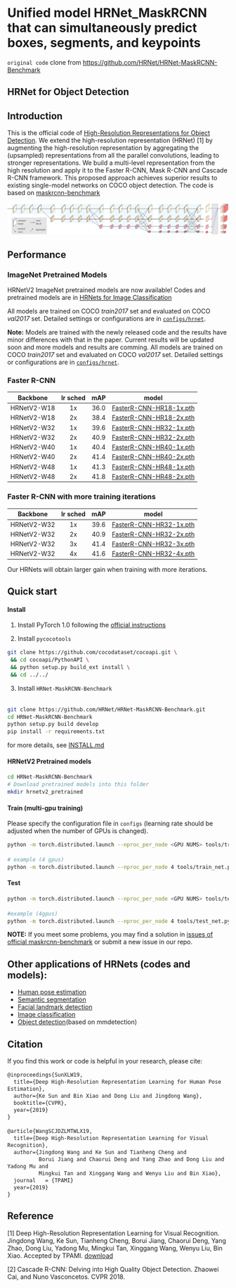 # Unified model HRNet_MaskRCNN that can simultaneously predict boxes, segments, and keypoints

`original code` clone from https://github.com/HRNet/HRNet-MaskRCNN-Benchmark





## HRNet for Object Detection


## Introduction
This is the official code of [High-Resolution Representations for Object Detection](https://arxiv.org/pdf/1904.04514.pdf). We extend the high-resolution representation (HRNet) [1] by augmenting the high-resolution representation by aggregating the (upsampled) representations from all the parallel convolutions, leading to stronger representations. We build a multi-level representation from the high resolution and apply it to the Faster R-CNN, Mask R-CNN and Cascade R-CNN framework. This proposed approach achieves superior results to existing single-model networks on COCO object detection. The code is based on [maskrcnn-benchmark](https://github.com/facebookresearch/maskrcnn-benchmark)

<div align=center>

![](images/hrnetv2p.png)

</div>


## Performance

### ImageNet Pretrained Models
HRNetV2 ImageNet pretrained models are now available! Codes and pretrained models are in [HRNets for Image Classification](https://github.com/HRNet/HRNet-Image-Classification)

All models are trained on COCO *train2017* set and evaluated on COCO *val2017* set. Detailed settings or configurations are in [`configs/hrnet`](configs/hrnet).

**Note:** Models are trained with the newly released code and the results have minor differences with that in the paper. 
Current results will be updated soon and more models and results are comming.
All models are trained on COCO *train2017* set and evaluated on COCO *val2017* set. Detailed settings or configurations are in [`configs/hrnet`](configs/hrnet).


### Faster R-CNN

|Backbone|lr sched|mAP|model|
|:--:|:--:|:--:|:--:|
| HRNetV2-W18 | 1x | 36.0 | [FasterR-CNN-HR18-1x.pth](https://1drv.ms/u/s!AjfnYvdHLH5Tb3LeGHSr0sODD1w)|
| HRNetV2-W18 | 2x | 38.4 | [FasterR-CNN-HR18-2x.pth](https://1drv.ms/u/s!AjfnYvdHLH5TcO7N8YfGvZ0Ml0Q)|
| HRNetV2-W32 | 1x | 39.6 | [FasterR-CNN-HR32-1x.pth](https://1drv.ms/u/s!AjfnYvdHLH5TchNk9JT8VlWkYcI)|
| HRNetV2-W32 | 2x | 40.9 | [FasterR-CNN-HR32-2x.pth](https://1drv.ms/u/s!AjfnYvdHLH5TbBZscXZo3DKSU74)|
| HRNetV2-W40 | 1x | 40.4 | [FasterR-CNN-HR40-1x.pth](https://1drv.ms/u/s!AjfnYvdHLH5Tcfwfqrg_9Y8dbPM)|
| HRNetV2-W40 | 2x | 41.4 | [FasterR-CNN-HR40-2x.pth](https://1drv.ms/u/s!AjfnYvdHLH5Tc4wM4S6SCZMbI8I)|
| HRNetV2-W48 | 1x | 41.3 | [FasterR-CNN-HR48-1x.pth](https://1drv.ms/u/s!AjfnYvdHLH5TbV9Wna7hJMI1Y8Q)|
| HRNetV2-W48 | 2x | 41.8 | [FasterR-CNN-HR48-2x.pth](https://1drv.ms/u/s!AjfnYvdHLH5TbpnJXuD_3jL-wsc)|


### Faster R-CNN with more training iterations

|Backbone|lr sched|mAP|model|
|:--:|:--:|:--:|:--:|
| HRNetV2-W32 | 1x | 39.6 | [FasterR-CNN-HR32-1x.pth](https://1drv.ms/u/s!AjfnYvdHLH5TchNk9JT8VlWkYcI)|
| HRNetV2-W32 | 2x | 40.9 | [FasterR-CNN-HR32-2x.pth](https://1drv.ms/u/s!AjfnYvdHLH5TbBZscXZo3DKSU74)|
| HRNetV2-W32 | 3x | 41.4 | [FasterR-CNN-HR32-3x.pth](https://1drv.ms/u/s!AjfnYvdHLH5TeLUahrIPnA60fr8)|
| HRNetV2-W32 | 4x | 41.6 | [FasterR-CNN-HR32-4x.pth](https://1drv.ms/u/s!AjfnYvdHLH5TeLUahrIPnA60fr8)|

Our HRNets will obtain larger gain when training with more iterations. 

## Quick start

#### Install

1. Install PyTorch 1.0 following the [official instructions](https://pytorch.org/)

2. Install `pycocotools`
````bash
git clone https://github.com/cocodataset/cocoapi.git \
 && cd cocoapi/PythonAPI \
 && python setup.py build_ext install \
 && cd ../../
````
3. Install `HRNet-MaskRCNN-Benchmark`

````bash

git clone https://github.com/HRNet/HRNet-MaskRCNN-Benchmark.git
cd HRNet-MaskRCNN-Benchmark
python setup.py build develop
pip install -r requirements.txt
````

for more details, see [INSTALL.md](INSTALL.md)


#### HRNetV2 Pretrained models

```bash
cd HRNet-MaskRCNN-Benchmark
# Download pretrained models into this folder
mkdir hrnetv2_pretrained
```

#### Train (multi-gpu training)
Please specify the configuration file in `configs` (learning rate should be adjusted when the number of GPUs is changed).
````bash
python -m torch.distributed.launch --nproc_per_node <GPU NUMS> tools/train_net.py --config-file <CONFIG FILE>

# example (4 gpus)
python -m torch.distributed.launch --nproc_per_node 4 tools/train_net.py --config-file configs/hrnet/e2e_faster_rcnn_hrnet_w18_1x.yaml

````

#### Test

````bash
python -m torch.distributed.launch --nproc_per_node <GPU NUMS> tools/test_net.py --config-file <CONFIG-FILE> MODEL.WEIGHT <WEIGHT>

#example (4gpus)
python -m torch.distributed.launch --nproc_per_node 4 tools/test_net.py --config-file configs/hrnet/e2e_faster_rcnn_hrnet_w18_1x.yaml MODEL.WEIGHT FasterR-CNN-HR18-1x.pth

````

**NOTE:** If you meet some problems, you may find a solution in [issues of official maskrcnn-benchmark](https://github.com/facebookresearch/maskrcnn-benchmark/issues) 
 or submit a new issue in our repo.

## Other applications of HRNets (codes and models):
* [Human pose estimation](https://github.com/leoxiaobin/deep-high-resolution-net.pytorch)
* [Semantic segmentation](https://github.com/HRNet/HRNet-Semantic-Segmentation)
* [Facial landmark detection](https://github.com/HRNet/HRNet-Facial-Landmark-Detection)
* [Image classification](https://github.com/HRNet/HRNet-Image-Classification)
* [Object detection](https://github.com/HRNet/HRNet-Object-Detection)(based on mmdetection)

## Citation
If you find this work or code is helpful in your research, please cite:
````
@inproceedings{SunXLW19,
  title={Deep High-Resolution Representation Learning for Human Pose Estimation},
  author={Ke Sun and Bin Xiao and Dong Liu and Jingdong Wang},
  booktitle={CVPR},
  year={2019}
}

@article{WangSCJDZLMTWLX19,
  title={Deep High-Resolution Representation Learning for Visual Recognition},
  author={Jingdong Wang and Ke Sun and Tianheng Cheng and 
          Borui Jiang and Chaorui Deng and Yang Zhao and Dong Liu and Yadong Mu and 
          Mingkui Tan and Xinggang Wang and Wenyu Liu and Bin Xiao},
  journal   = {TPAMI}
  year={2019}
}
````

## Reference

[1] Deep High-Resolution Representation Learning for Visual Recognition. Jingdong Wang, Ke Sun, Tianheng Cheng, 
    Borui Jiang, Chaorui Deng, Yang Zhao, Dong Liu, Yadong Mu, Mingkui Tan, Xinggang Wang, Wenyu Liu, Bin Xiao. Accepted by TPAMI.  [download](https://arxiv.org/pdf/1908.07919.pdf)

[2] Cascade R-CNN: Delving into High Quality Object Detection. Zhaowei Cai, and Nuno Vasconcetos. CVPR 2018.
